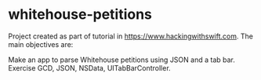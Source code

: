 # whitehouse-petitions

Project created as part of tutorial in https://www.hackingwithswift.com. The main objectives are:

Make an app to parse Whitehouse petitions using JSON and a tab bar.
Exercise GCD, JSON, NSData, UITabBarController.
